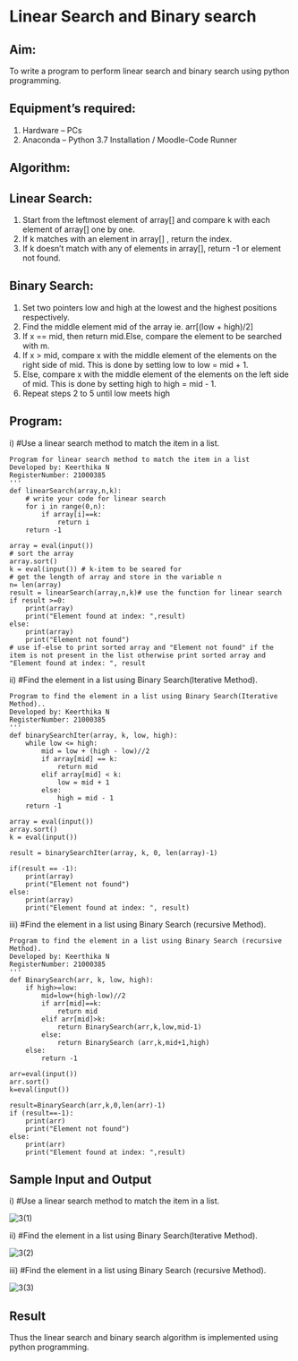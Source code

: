 # Linear Search and Binary search
## Aim:
To write a program to perform linear search and binary search using python programming.
## Equipment’s required:
1.	Hardware – PCs
2.	Anaconda – Python 3.7 Installation / Moodle-Code Runner
## Algorithm:
## Linear Search:
1.	Start from the leftmost element of array[] and compare k with each element of array[] one by one.
2.	If k matches with an element in array[] , return the index.
3.	If k doesn’t match with any of elements in array[], return -1 or element not found.
## Binary Search:
1.	Set two pointers low and high at the lowest and the highest positions respectively.
2.	Find the middle element mid of the array ie. arr[(low + high)/2]
3.	If x == mid, then return mid.Else, compare the element to be searched with m.
4.	If x > mid, compare x with the middle element of the elements on the right side of mid. This is done by setting low to low = mid + 1.
5.	Else, compare x with the middle element of the elements on the left side of mid. This is done by setting high to high = mid - 1.
6.	Repeat steps 2 to 5 until low meets high
## Program:
i)	#Use a linear search method to match the item in a list.
```
Program for linear search method to match the item in a list
Developed by: Keerthika N
RegisterNumber: 21000385
'''
def linearSearch(array,n,k):
    # write your code for linear search
    for i in range(0,n):
        if array[i]==k:
            return i
    return -1
    
array = eval(input())
# sort the array
array.sort()
k = eval(input()) # k-item to be seared for
# get the length of array and store in the variable n
n= len(array)
result = linearSearch(array,n,k)# use the function for linear search
if result >=0:
    print(array)
    print("Element found at index: ",result)
else:
    print(array)
    print("Element not found")
# use if-else to print sorted array and "Element not found" if the item is not present in the list otherwise print sorted array and "Element found at index: ", result
```

ii) #Find the element in a list using Binary Search(Iterative Method).
```
Program to find the element in a list using Binary Search(Iterative Method)..
Developed by: Keerthika N
RegisterNumber: 21000385
'''
def binarySearchIter(array, k, low, high):
    while low <= high:
        mid = low + (high - low)//2
        if array[mid] == k:
            return mid
        elif array[mid] < k:
            low = mid + 1
        else:
            high = mid - 1
    return -1
    
array = eval(input())
array.sort()
k = eval(input())

result = binarySearchIter(array, k, 0, len(array)-1)

if(result == -1):
    print(array)
    print("Element not found")
else:
    print(array)
    print("Element found at index: ", result)
```
iii) #Find the element in a list using Binary Search (recursive Method).
```
Program to find the element in a list using Binary Search (recursive Method).
Developed by: Keerthika N
RegisterNumber: 21000385
'''
def BinarySearch(arr, k, low, high):
    if high>=low:
        mid=low+(high-low)//2
        if arr[mid]==k:
            return mid
        elif arr[mid]>k:
            return BinarySearch(arr,k,low,mid-1)
        else:
            return BinarySearch (arr,k,mid+1,high)
    else:
        return -1
        
arr=eval(input())
arr.sort()
k=eval(input())

result=BinarySearch(arr,k,0,len(arr)-1)
if (result==-1):
    print(arr)
    print("Element not found")
else:
    print(arr)
    print("Element found at index: ",result)

```
## Sample Input and Output

i)	#Use a linear search method to match the item in a list.

![3(1)](https://github.com/yogeshrao05/Search-Algorithm/assets/122008288/574d440c-9b54-4be9-904c-5bbb3fae77ef)

ii) #Find the element in a list using Binary Search(Iterative Method).

![3(2)](https://github.com/yogeshrao05/Search-Algorithm/assets/122008288/7505391a-8f79-4531-8dd1-ad4fccdd05f0)

iii) #Find the element in a list using Binary Search (recursive Method).

![3(3)](https://github.com/yogeshrao05/Search-Algorithm/assets/122008288/4c308756-8f34-4c1a-ac29-0682e0f5f3f5)

## Result
Thus the linear search and binary search algorithm is implemented using python programming.
